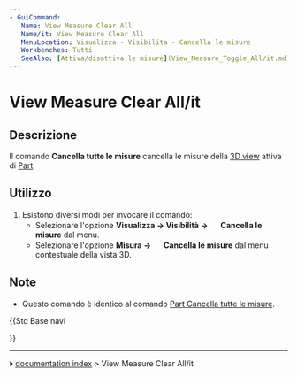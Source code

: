 ```yaml
---
- GuiCommand:
   Name: View Measure Clear All
   Name/it: View Measure Clear All
   MenuLocation: Visualizza - Visibilita - Cancella le misure
   Workbenches: Tutti
   SeeAlso: [Attiva/disattiva le misure](View_Measure_Toggle_All/it.md), [Part: Attiva o Disattiva tutte le misure](Part_Measure_Toggle_All/it.md), [Part: Cancella tutte le misure](Part_Measure_Clear_All/it.md)
---
```


# View Measure Clear All/it



## Descrizione

Il comando **Cancella tutte le misure** cancella le misure della [3D view](3D_view/it.md) attiva di [Part](Part_Workbench/it.md).



## Utilizzo

1.  Esistono diversi modi per invocare il comando:
    -   Selezionare l\'opzione **Visualizza → Visibilità → <img src="images/View_Measure_Clear_All.svg" width=16px> Cancella le misure** dal menu.
    -   Selezionare l\'opzione **Misura → <img src="images/View_Measure_Clear_All.svg" width=16px> Cancella le misure** dal menu contestuale della vista 3D.



## Note

-   Questo comando è identico al comando [Part Cancella tutte le misure](Part_Measure_Clear_All/it.md).





{{Std Base navi

}}



---
⏵ [documentation index](../README.md) > View Measure Clear All/it

